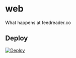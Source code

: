 # web
What happens at feedreader.co

## Deploy
[![Deploy](https://www.herokucdn.com/deploy/button.svg)](https://heroku.com/deploy)
